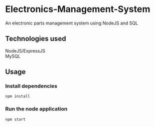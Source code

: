 # Electronics-Management-System
An electronic parts management system using NodeJS and SQL

## Technologies used
NodeJS/ExpressJS <br/>
MySQL<br/>

## Usage

### Install dependencies
```
npm install
```

### Run the node application
```
npm start
```
